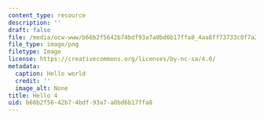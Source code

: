 ```yaml
---
content_type: resource
description: ''
draft: false
file: /media/ocw-www/b66b2f5642b74bdf93a7a0bd6b17ffa8_4aa8ff73733c0f7a2c4bc98f4298f1ab_22.png
file_type: image/png
filetype: Image
license: https://creativecommons.org/licenses/by-nc-sa/4.0/
metadata:
  caption: Hello world
  credit: ''
  image_alt: None
title: Hello 4
uid: b66b2f56-42b7-4bdf-93a7-a0bd6b17ffa8
---
```

